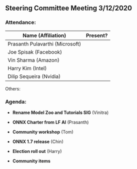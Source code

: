 ## Steering Committee Meeting 3/12/2020

### Attendance:

| Name (Affiliation) | Present? |
| ------------------------------- | --- |
| Prasanth Pulavarthi (Microsoft) |  |
| Joe Spisak (Facebook)           |  |
| Vin Sharma (Amazon)             |  | 
| Harry Kim (Intel)               |  |
| Dilip Sequeira (Nvidia)         |  |

Others:

### Agenda:

* **Rename Model Zoo and Tutorials SIG** (Vinitra)  
  
* **ONNX Charter from LF AI**  (Prasanth)

* **Community workshop** (Tom)  

* **ONNX 1.7 release** (Chin)  

* **Election roll out** (Harry)  

* **Community items**  

